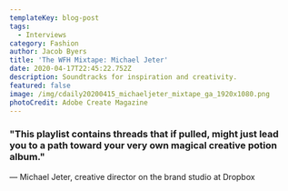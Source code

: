 ```yaml
---
templateKey: blog-post
tags:
  - Interviews
category: Fashion
author: Jacob Byers
title: 'The WFH Mixtape: Michael Jeter'
date: 2020-04-17T22:45:22.752Z
description: Soundtracks for inspiration and creativity.
featured: false
image: /img/cdaily20200415_michaeljeter_mixtape_ga_1920x1080.png
photoCredit: Adobe Create Magazine
---
```

### "This playlist contains threads that if pulled, might just lead you to a path toward your very own magical creative potion album."

— Michael Jeter, creative director on the brand studio at Dropbox
